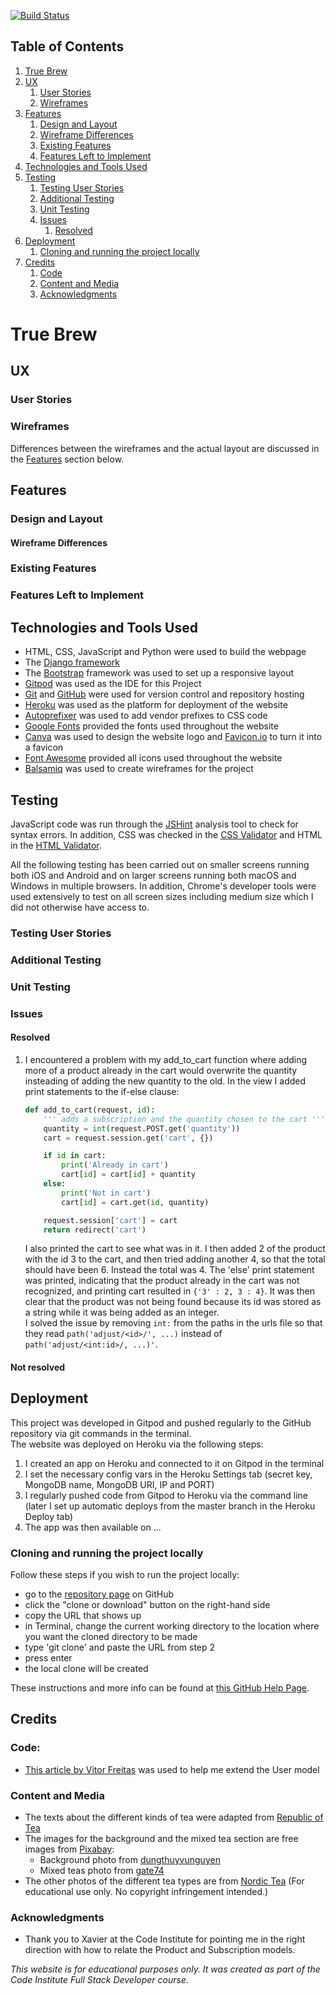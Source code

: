 [![Build Status](https://travis-ci.org/Sarani1612/truebrew.svg?branch=master)](https://travis-ci.org/Sarani1612/truebrew)

## Table of Contents
1. [True Brew](#true-brew)
2. [UX](#ux)
    1. [User Stories](#user-stories)
    2. [Wireframes](#wireframes)
3. [Features](#features)
    1. [Design and Layout](#design-and-layout)
    2. [Wireframe Differences](#wireframe-differences)
    3. [Existing Features](#existing-features)
    4. [Features Left to Implement](#features-left-to-implement) 
4. [Technologies and Tools Used](#techonolies-and-tools-used)
5. [Testing](#testing)
    1. [Testing User Stories](#testing-user-stories)
    3. [Additional Testing](#additional-testing)
    4. [Unit Testing](#unit-testing)
    5. [Issues](#issues)
        1. [Resolved](#resolved)
6. [Deployment](#deployment)
    1. [Cloning and running the project locally](#cloning-and-running-the-project-locally)
7. [Credits](#credits)
    1. [Code](#code)
    2. [Content and Media](#content-and-media)
    3. [Acknowledgments](#acknowledgments)

# True Brew

## UX
### User Stories
### Wireframes
Differences between the wireframes and the actual layout are discussed in the [Features](#wireframe-differences) section below.

## Features
### Design and Layout
#### Wireframe Differences
### Existing Features
### Features Left to Implement

## Technologies and Tools Used
- HTML, CSS, JavaScript and Python were used to build the webpage
- The [Django framework](https://palletsprojects.com/p/flask/)
- The [Bootstrap](https://getbootstrap.com/) framework was used to set up a responsive layout
- [Gitpod](https://www.gitpod.io/) was used as the IDE for this Project
- [Git](https://git-scm.com/) and [GitHub](https://github.com/) were used for version control and repository hosting
- [Heroku](https://www.heroku.com/) was used as the platform for deployment of the website
- [Autoprefixer](https://autoprefixer.github.io/) was used to add vendor prefixes to CSS code
- [Google Fonts](https://fonts.google.com/) provided the fonts used throughout the website
- [Canva](https://www.canva.com/) was used to design the website logo and [Favicon.io](https://favicon.io/) to turn it into a favicon
- [Font Awesome](https://fontawesome.com/) provided all icons used throughout the website
- [Balsamiq](https://balsamiq.com/) was used to create wireframes for the project

## Testing
JavaScript code was run through the [JSHint](https://jshint.com/) analysis tool to check for syntax errors.
In addition, CSS was checked in the [CSS Validator](https://jigsaw.w3.org/css-validator/) and HTML in the [HTML Validator](https://validator.w3.org/).

All the following testing has been carried out on smaller screens running both iOS and Android and on larger screens
running both macOS and Windows in multiple browsers. In addition, Chrome's developer tools were used extensively to test on all screen sizes
including medium size which I did not otherwise have access to.

### Testing User Stories
### Additional Testing
### Unit Testing
### Issues
#### Resolved
1. I encountered a problem with my add_to_cart function where adding more of a product already in the cart would overwrite the quantity insteading of adding the new quantity to the old. In the view I added print statements to the if-else clause:
    ```python
    def add_to_cart(request, id):
        ''' adds a subscription and the quantity chosen to the cart '''
        quantity = int(request.POST.get('quantity'))
        cart = request.session.get('cart', {})

        if id in cart:
            print('Already in cart')
            cart[id] = cart[id] + quantity
        else:
            print('Not in cart')
            cart[id] = cart.get(id, quantity)

        request.session['cart'] = cart
        return redirect('cart')
    ```
    I also printed the cart to see what was in it. I then added 2 of the product with the id 3 to the cart, and then tried adding another 4, so that the total should have been 6. Instead the total was 4. The 'else' print statement was printed, indicating that the product already in the cart was not recognized, and printing cart resulted in `{'3' : 2, 3 : 4}`. It was then clear that the product was not being found because its id was stored as a string while it was being added as an integer.\
    I solved the issue by removing `int:` from the paths in the urls file so that they read `path('adjust/<id>/', ...)` instead of `path('adjust/<int:id>/, ...)'`.
#### Not resolved


## Deployment
This project was developed in Gitpod and pushed regularly to the GitHub repository via git commands in the terminal.\
The website was deployed on Heroku via the following steps:
1. I created an app on Heroku and connected to it on Gitpod in the terminal
2. I set the necessary config vars in the Heroku Settings tab (secret key, MongoDB name, MongoDB URI, IP and PORT)
3. I regularly pushed code from Gitpod to Heroku via the command line (later I set up automatic deploys from the master branch
in the Heroku Deploy tab)
4. The app was then available on ...

### Cloning and running the project locally
Follow these steps if you wish to run the project locally:
- go to the [repository page](https://github.com/Sarani1612/truebrew) on GitHub
- click the "clone or download" button on the right-hand side
- copy the URL that shows up
- in Terminal, change the current working directory to the location where you want the cloned directory to be made
- type 'git clone' and paste the URL from step 2
- press enter
- the local clone will be created

These instructions and more info can be found at [this GitHub Help Page](https://help.github.com/en/github/creating-cloning-and-archiving-repositories/cloning-a-repository).

## Credits

### Code:
- [This article by Vitor Freitas](https://simpleisbetterthancomplex.com/tutorial/2016/07/22/how-to-extend-django-user-model.html#onetoone) was used to help me extend the User model

### Content and Media
- The texts about the different kinds of tea were adapted from [Republic of Tea](https://www.republicoftea.com/)
- The images for the background and the mixed tea section are free images from [Pixabay](https://pixabay.com/):
  - Background photo from  [dungthuyvunguyen](https://pixabay.com/users/dungthuyvunguyen-5499796/)
  - Mixed teas photo from [gate74](https://pixabay.com/users/gate74-5942741/?utm_source=link-attribution&utm_medium=referral&utm_campaign=image&utm_content=2519551)
- The other photos of the different tea types are from [Nordic Tea](https://nordic-tea.dk/) (For educational use only. No copyright infringement intended.)

### Acknowledgments
- Thank you to Xavier at the Code Institute for pointing me in the right direction with how to relate the Product and Subscription models.

*This website is for educational purposes only. It was created as part of the Code Institute Full Stack Developer course.*
